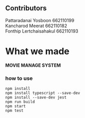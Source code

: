 ##  Contributors<br>
Pattaradanai    Yosboon 662110199<br>
Kancharod Meerat 662110182<br>
Fonthip Lertchaisahakul 662110193<br>

#  What we made 
**MOVIE MANAGE SYSTEM**


### how to use
```
npm install
npm install typescript --save-dev
npm install --save-dev jest
npm run build
npm start
npm test
```
